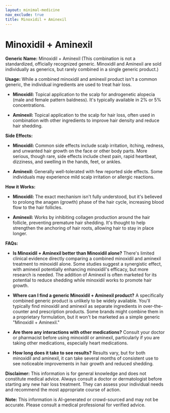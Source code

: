 ```yaml
---
layout: minimal-medicine
nav_exclude: true
title: Minoxidil + Aminexil
---
```


# Minoxidil + Aminexil

**Generic Name:** Minoxidil + Aminexil (This combination is not a standardized, officially recognized generic.  Minoxidil and Aminexil are sold individually as generics, but rarely combined in a single generic product.)

**Usage:**  While a combined minoxidil and aminexil product isn't a common generic, the individual ingredients are used to treat hair loss.

* **Minoxidil:**  Topical application to the scalp for androgenetic alopecia (male and female pattern baldness).  It's typically available in 2% or 5% concentrations.

* **Aminexil:** Topical application to the scalp for hair loss, often used in combination with other ingredients to improve hair density and reduce hair shedding.


**Side Effects:**

* **Minoxidil:**  Common side effects include scalp irritation, itching, redness, and unwanted hair growth on the face or other body parts.  More serious, though rare, side effects include chest pain, rapid heartbeat, dizziness, and swelling in the hands, feet, or ankles.

* **Aminexil:** Generally well-tolerated with few reported side effects.  Some individuals may experience mild scalp irritation or allergic reactions.


**How it Works:**

* **Minoxidil:**  The exact mechanism isn't fully understood, but it's believed to prolong the anagen (growth) phase of the hair cycle, increasing blood flow to the hair follicles.

* **Aminexil:**  Works by inhibiting collagen production around the hair follicle, preventing premature hair shedding. It's thought to help strengthen the anchoring of hair roots, allowing hair to stay in place longer.



**FAQs:**

* **Is Minoxidil + Aminexil better than Minoxidil alone?** There's limited clinical evidence directly comparing a combined minoxidil and aminexil treatment to minoxidil alone.  Some studies suggest a synergistic effect, with aminexil potentially enhancing minoxidil's efficacy, but more research is needed.  The addition of Aminexil is often marketed for its potential to reduce shedding while minoxidil works to promote hair growth.

* **Where can I find a generic Minoxidil + Aminexil product?**  A specifically combined generic product is unlikely to be widely available.  You'll typically find minoxidil and aminexil as separate ingredients in over-the-counter and prescription products.  Some brands might combine them in a proprietary formulation, but it won't be marketed as a simple generic "Minoxidil + Aminexil."

* **Are there any interactions with other medications?**  Consult your doctor or pharmacist before using minoxidil or aminexil, particularly if you are taking other medications, especially heart medications.

* **How long does it take to see results?** Results vary, but for both minoxidil and aminexil, it can take several months of consistent use to see noticeable improvements in hair growth and reduced shedding.


**Disclaimer:** This information is for general knowledge and does not constitute medical advice. Always consult a doctor or dermatologist before starting any new hair loss treatment.  They can assess your individual needs and recommend the most appropriate course of action.


**Note:** This information is AI-generated or crowd-sourced and may not be accurate. Please consult a medical professional for verified advice.